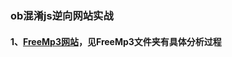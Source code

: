 ### ob混淆js逆向网站实战
#### 1、[FreeMp3网站](http://tool.liumingye.cn/music/?page=searchPage)，见FreeMp3文件夹有具体分析过程
